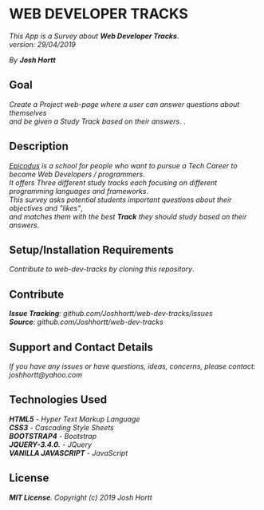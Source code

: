 # WEB DEVELOPER TRACKS

_This App is a Survey about **Web Developer Tracks**_.<br/>
_version: 29/04/2019_<br/>

_By **Josh Hortt**_

## Goal

_Create a Project web-page where a user can answer questions about themselves_<br/>
_and be given a Study Track based on their answers_.
.
## Description

_[Epicodus](<http://epicodus.com>) is a school for people who want to pursue a Tech Career to become Web Developers / programmers_.<br/>
_It offers Three different study tracks each focusing on different programming languages and frameworks_.<br/>
_This survey asks potential students important questions about their objectives and "likes"_,<br/>
_and matches them with the best **Track** they should study based on their answers_.

## Setup/Installation Requirements

_Contribute to web-dev-tracks by cloning this repository_.

## Contribute

_**Issue Tracking**: github.com/Joshhortt/web-dev-tracks/issues_<br/>
_**Source**: github.com/Joshhortt/web-dev-tracks_

## Support and Contact Details

_If you have any issues or have questions, ideas, concerns, please contact: joshhortt@yahoo.com_

## Technologies Used

_**HTML5** - Hyper Text Markup Language_<br/>
_**CSS3** - Cascading Style Sheets_<br/>
_**BOOTSTRAP4** - Bootstrap_</br>
_**JQUERY-3.4.0.** - JQuery_</br>
_**VANILLA JAVASCRIPT** - JavaScript_

## License

_**MIT License**. Copyright (c) 2019 Josh Hortt_
